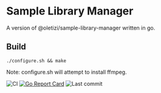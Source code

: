# Sample Library Manager
A version of @oletizi/sample-library-manager written in go.

## Build

```
./configure.sh && make
```
Note: configure.sh will attempt to install ffmpeg.

![CI](https://github.com/oletizi/samplemgr/actions/workflows/go.yml/badge.svg)
[![Go Report Card](https://goreportcard.com/badge/github.com/oletizi/samplemgr)](https://goreportcard.com/report/github.com/oletizi/samplemgr)
![Last commit](https://img.shields.io/github/last-commit/oletizi/samplemgr)
